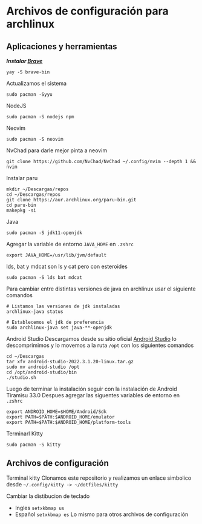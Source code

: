 # Archivos de configuración para archlinux
## Aplicaciones y herramientas

_**Instalar [Brave](https://brave.com)**_

```
yay -S brave-bin
```

Actualizamos el sistema

```
sudo pacman -Syyu
```

NodeJS

```
sudo pacman -S nodejs npm
```

Neovim

```
sudo pacman -S neovim
```

NvChad para darle mejor pinta a neovim

```
git clone https://github.com/NvChad/NvChad ~/.config/nvim --depth 1 && nvim
```

Instalar paru

```
mkdir ~/Descargas/repos
cd ~/Descargas/repos
git clone https://aur.archlinux.org/paru-bin.git
cd paru-bin
makepkg -si
```

Java

```
sudo pacman -S jdk11-openjdk
```

Agregar la variable de entorno `JAVA_HOME` en `.zshrc`

```
export JAVA_HOME=/usr/lib/jvm/default
```

lds, bat y mdcat son ls y cat pero con esteroides

```
sudo pacman -S lds bat mdcat
```

Para cambiar entre distintas versiones de java en archlinux usar el siguiente comandos
```
# Listamos las versiones de jdk instaladas
archlinux-java status

# Establecemos el jdk de preferencia
sudo archlinux-java set java-**-openjdk

```

Android Studio Descargamos desde su sitio oficial
[Android Studio](https://developer.android.com/studio/index.html) lo
descomprimimos y lo movemos a la ruta `/opt` con los siguientes comandos

```
cd ~/Descargas
tar xfv android-studio-2022.3.1.20-linux.tar.gz
sudo mv android-studio /opt
cd /opt/android-studio/bin
./studio.sh
```

Luego de terminar la instalación seguir con la instalación de Android Tiramisu
33.0 Despues agregar las siguentes variables de entorno en `.zshrc`

```
export ANDROID_HOME=$HOME/Android/Sdk
export PATH=$PATH:$ANDROID_HOME/emulator
export PATH=$PATH:$ANDROID_HOME/platform-tools
```

Terminarl Kitty

```
sudo pacman -S kitty
```

## Archivos de configuración

Terminal kitty Clonamos este repositorio y realizamos un enlace simbolico desde
`~/.config/kitty -> ~/dotfiles/kitty`

Cambiar la distibucion de teclado
- Ingles
```setxkbmap us```
- Español
```setxkbmap es```
Lo mismo para otros archivos de configuración
